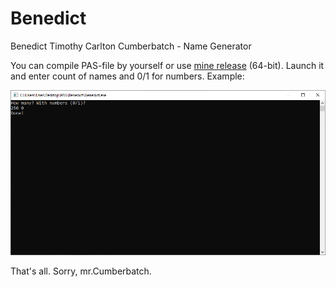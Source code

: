 # Benedict
Benedict Timothy Carlton Cumberbatch - Name Generator

You can compile PAS-file by yourself or use [mine release](https://github.com/Meridiano/Benedict/releases) (64-bit). Launch it and enter count of names and 0/1 for numbers. Example:

![](Resources/Logo.PNG)

That's all. Sorry, mr.Cumberbatch.
